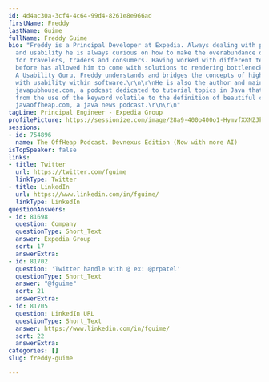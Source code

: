 ```yaml
---
id: 4d4ac30a-3cf4-4c64-99d4-8261e8e966ad
firstName: Freddy
lastName: Guime
fullName: Freddy Guime
bio: "Freddy is a Principal Developer at Expedia. Always dealing with performance
  and usability he is always curious on how to make the overabundance of data useful
  for travelers, traders and consumers. Having worked with different technologies
  before has allowed him to come with solutions to rendering bottleneck problems.
  A Usability Guru, Freddy understands and bridges the concepts of high-throughput
  with usability within software.\r\n\r\nHe is also the author and maintainer of the
  javapubhouse.com, a podcast dedicated to tutorial topics in Java that covers everything
  from the use of the keyword volatile to the definition of beautiful code, also of
  javaoffheap.com, a java news podcast.\r\n\r\n"
tagLine: Principal Engineer - Expedia Group
profilePicture: https://sessionize.com/image/28a9-400o400o1-HymvfXXNZJkWKg9Avg3V5p.jpg
sessions:
- id: 754896
  name: The OffHeap Podcast. Devnexus Edition (Now with more AI)
isTopSpeaker: false
links:
- title: Twitter
  url: https://twitter.com/fguime
  linkType: Twitter
- title: LinkedIn
  url: https://www.linkedin.com/in/fguime/
  linkType: LinkedIn
questionAnswers:
- id: 81698
  question: Company
  questionType: Short_Text
  answer: Expedia Group
  sort: 17
  answerExtra:
- id: 81702
  question: 'Twitter handle with @ ex: @prpatel'
  questionType: Short_Text
  answer: "@fguime"
  sort: 21
  answerExtra:
- id: 81705
  question: LinkedIn URL
  questionType: Short_Text
  answer: https://www.linkedin.com/in/fguime/
  sort: 22
  answerExtra:
categories: []
slug: freddy-guime

---
```

